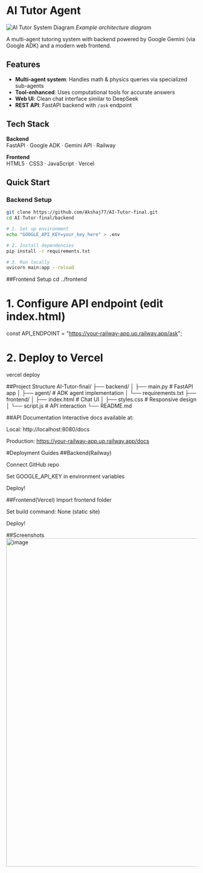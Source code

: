 # AI Tutor Agent

![AI Tutor System Diagram](https://i.imgur.com/JfQv3aE.png) *Example architecture diagram*

A multi-agent tutoring system with backend powered by Google Gemini (via Google ADK) and a modern web frontend.

## Features

- **Multi-agent system**: Handles math & physics queries via specialized sub-agents
- **Tool-enhanced**: Uses computational tools for accurate answers
- **Web UI**: Clean chat interface similar to DeepSeek
- **REST API**: FastAPI backend with `/ask` endpoint

## Tech Stack

**Backend**  
FastAPI · Google ADK · Gemini API · Railway

**Frontend**  
HTML5 · CSS3 · JavaScript · Vercel

## Quick Start

### Backend Setup
```bash
git clone https://github.com/Akshaj77/AI-Tutor-final.git
cd AI-Tutor-final/backend

# 1. Set up environment
echo "GOOGLE_API_KEY=your_key_here" > .env

# 2. Install dependencies
pip install -r requirements.txt

# 3. Run locally
uvicorn main:app --reload

```
##Frontend Setup
cd ../frontend

# 1. Configure API endpoint (edit index.html)
const API_ENDPOINT = "https://your-railway-app.up.railway.app/ask";

# 2. Deploy to Vercel
vercel deploy

##Project Structure 
AI-Tutor-final/
├── backend/
│   ├── main.py               # FastAPI app
│   ├── agent/                # ADK agent implementation
│   └── requirements.txt
├── frontend/
│   ├── index.html            # Chat UI
│   ├── styles.css            # Responsive design
│   └── script.js             # API interaction
└── README.md

##API Documentation
Interactive docs available at:

Local: http://localhost:8080/docs

Production: https://your-railway-app.up.railway.app/docs

#Deployment Guides
##Backend(Railway)

Connect GitHub repo

Set GOOGLE_API_KEY in environment variables

Deploy!

##Frontend(Vercel)
Import frontend folder

Set build command: None (static site)

Deploy!

##Screenshots 
<img width="866" alt="image" src="https://github.com/user-attachments/assets/1e685da0-c403-408c-a0e1-cc95de504592" />
